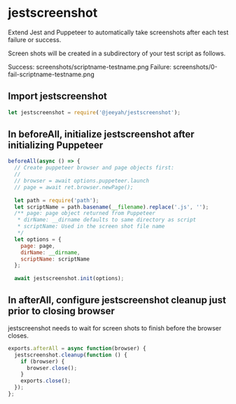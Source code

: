 # jestscreenshot
Extend Jest and Puppeteer to automatically take screenshots after each test failure or success.

Screen shots will be created in a subdirectory of your test script as follows.

Success: screenshots/scriptname-testname.png
Failure: screenshots/0-fail-scriptname-testname.png


## Import jestscreenshot
```javascript
let jestscreenshot = require('@jeeyah/jestscreenshot');
```

## In beforeAll, initialize jestscreenshot after initializing Puppeteer
```javascript
beforeAll(async () => {
  // Create puppeteer browser and page objects first:
  // 
  // browser = await options.puppeteer.launch
  // page = await ret.browser.newPage();
  
  let path = require('path');
  let scriptName = path.basename(__filename).replace('.js', '');
  /** page: page object returned from Puppeteer
   * dirName: __dirname defaults to same directory as script
   * scriptName: Used in the screen shot file name
   */
  let options = {
    page: page, 
    dirName: __dirname,
    scriptName: scriptName
  };
  
  await jestscreenshot.init(options);
```

## In afterAll, configure jestscreenshot cleanup just prior to closing browser
jestscreenshot needs to wait for screen shots to finish before the browser closes.
```javascript
exports.afterAll = async function(browser) {
  jestscreenshot.cleanup(function () {
    if (browser) {
      browser.close();
    }
    exports.close();
  });
};

